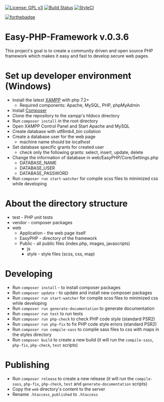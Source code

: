 [![License: GPL v3](https://img.shields.io/badge/License-GPL%20v3-blue.svg)](https://www.gnu.org/licenses/gpl-3.0)
[![Build Status](https://travis-ci.org/RhisiartK/Easy-PHP-Framework.svg?branch=master)](https://travis-ci.org/RhisiartK/Easy-PHP-Framework)
[![StyleCI](https://github.styleci.io/repos/121808865/shield?branch=master)](https://github.styleci.io/repos/121808865)

[![forthebadge](https://forthebadge.com/images/badges/built-by-developers.svg)](https://forthebadge.com)
# Easy-PHP-Framework v.0.3.6
This project's goal is to create a community driven and open source PHP framework which makes it easy and fast to develop secure web pages.

# Set up developer environment (Windows)
- Install the latest [XAMPP](https://www.apachefriends.org/hu/index.html) with php 7.2+
  - Required components: Apache, MySQL, PHP, phpMyAdmin
- Install [Composer](https://getcomposer.org/doc/00-intro.md#installation-windows)
- Clone the repository to the xampp's htdocs directory
- Run `composer install` in the root directory
- Open XAMPP Control Panel and Start Apache and MySQL
- Create database with utf8mb4_bin collation
- Create a database user for the web page
  - machine name should be localhost
- Set database specific grants for created user
    - check only the following grants: select, insert, update, delete
- Change the information of database in web/EasyPHP/Core/Settings.php
  - DATABASE_NAME
  - DATABASE_USER
  - DATABASE_PASSWORD
- Run `composer run start-watcher` for compile scss files to minimized css while developing
  
# About the directory structure
- test - PHP unit tests
- vendor - composer packages
- web
  - Application - the web page itself
  - EasyPHP - directory of the framework
  - Public - all public files (index.php, images, javascripts)
    - js
    - style - style files (scss, css, map)

# Developing
- Run `composer install` - to install composer packages
- Run `composer update` - to update and install new composer packages
- Run `composer run start-watcher` for compile scss files to minimized css while developing
- Run `composer run generate-documentation` to generate documentation
- Run `composer run test` to run tests  
- Run `composer run php-check` to check PHP code style (standard PSR2)
- Run `composer run php-fix` to fix PHP code style errors (standard PSR2)
- Run `composer run compile-sass` to compile sass files to css with maps in the styles directory
- Run `composer build` to create a new build (it will run the `compile-sass`, `php-fix`, `php-check`, `test` scripts)

# Publishing
- Run `composer release` to create a new release (it will run the `compile-sass`, `php-fix`, `php-check`, `test` and 
`generate-documentation` scripts)
- Copy the `web` directory's content to the server
- Rename `.htaccess_published` to `.htaccess`
